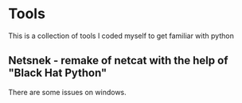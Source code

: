 # Tools

This is a collection of tools I coded myself to get familiar with python

## Netsnek - remake of netcat with the help of "Black Hat Python"
There are some issues on windows.
